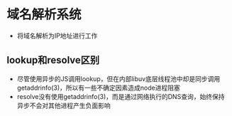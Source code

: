 # 域名解析系统
- 将域名解析为IP地址进行工作

## lookup和resolve区别
- 尽管使用异步的JS调用lookup，但在内部libuv底层线程池中却是同步调用getaddrinfo(3)，所以有一些不确定因素造成node进程阻塞
- resolve没有使用getaddrinfo(3)，而是通过网络执行的DNS查询，始终保持异步不会对其他进程产生负面影响
